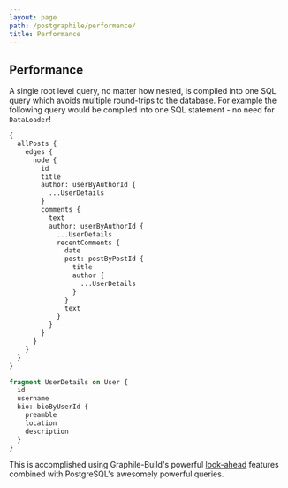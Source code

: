 ```yaml
---
layout: page
path: /postgraphile/performance/
title: Performance
---
```


## Performance

A single root level query, no matter how nested, is compiled into one SQL query
which avoids multiple round-trips to the database. For example the following
query would be compiled into one SQL statement - no need for `DataLoader`!

```graphql
{
  allPosts {
    edges {
      node {
        id
        title
        author: userByAuthorId {
          ...UserDetails
        }
        comments {
          text
          author: userByAuthorId {
            ...UserDetails
            recentComments {
              date
              post: postByPostId {
                title
                author {
                  ...UserDetails
                }
              }
              text
            }
          }
        }
      }
    }
  }
}

fragment UserDetails on User {
  id
  username
  bio: bioByUserId {
    preamble
    location
    description
  }
}
```

This is accomplished using Graphile-Build's powerful
[look-ahead](/graphile-build/look-ahead/) features combined with PostgreSQL's
awesomely powerful queries.
